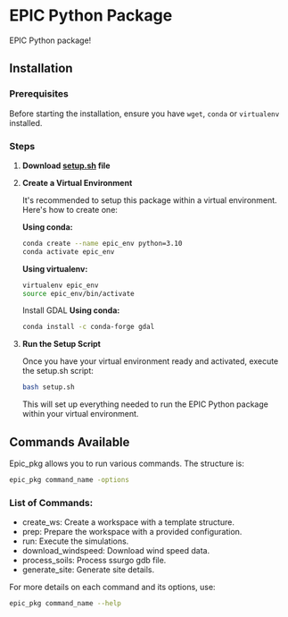 # EPIC Python Package

EPIC Python package! 

## Installation

### Prerequisites

Before starting the installation, ensure you have `wget`, `conda` or `virtualenv` installed.



### Steps

1. **Download [setup.sh](setup.sh) file**

2. **Create a Virtual Environment**

   It's recommended to setup this package within a virtual environment. Here's how to create one:

   **Using conda:**
   ```bash
   conda create --name epic_env python=3.10
   conda activate epic_env
   ```

   **Using virtualenv:**
   ```bash
   virtualenv epic_env
   source epic_env/bin/activate
   ```

   Install GDAL
   **Using conda:**
   ```bash
   conda install -c conda-forge gdal
   ```
   
3. **Run the Setup Script**

    Once you have your virtual environment ready and activated, execute the setup.sh script:

    ```bash
    bash setup.sh
    ```
    This will set up everything needed to run the EPIC Python package within your virtual environment.

## Commands Available

Epic_pkg allows you to run various commands. The structure is:

```bash
epic_pkg command_name -options
```

### List of Commands:
- create_ws: Create a workspace with a template structure.
- prep: Prepare the workspace with a provided configuration.
- run: Execute the simulations.
- download_windspeed: Download wind speed data.
- process_soils: Process ssurgo gdb file.
- generate_site: Generate site details.

For more details on each command and its options, use:
```bash
epic_pkg command_name --help
```
   







